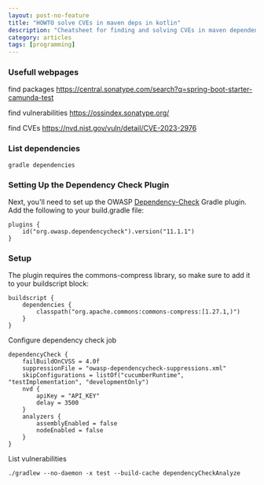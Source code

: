 ```yaml
---
layout: post-no-feature
title: "HOWTO solve CVEs in maven deps in kotlin"
description: "Cheatsheet for finding and solving CVEs in maven dependencies."
category: articles
tags: [programming]
---
```


### Usefull webpages

find packages
https://central.sonatype.com/search?q=spring-boot-starter-camunda-test

find vulnerabilities
https://ossindex.sonatype.org/

find CVEs
https://nvd.nist.gov/vuln/detail/CVE-2023-2976


### List dependencies

```
gradle dependencies
```

### Setting Up the Dependency Check Plugin
Next, you'll need to set up the OWASP [Dependency-Check](https://jeremylong.github.io/DependencyCheck/dependency-check-gradle/configuration-aggregate.html) Gradle plugin. Add the following to your build.gradle file:
```
plugins {
    id("org.owasp.dependencycheck").version("11.1.1")
}
```


### Setup
The plugin requires the commons-compress library, so make sure to add it to your buildscript block:
```
buildscript {
    dependencies {
        classpath("org.apache.commons:commons-compress:[1.27.1,)")
    }
}
```


Configure dependency check job
```
dependencyCheck {
    failBuildOnCVSS = 4.0f
    suppressionFile = "owasp-dependencycheck-suppressions.xml"
    skipConfigurations = listOf("cucumberRuntime", "testImplementation", "developmentOnly")
    nvd {
        apiKey = "API_KEY"
        delay = 3500
    }
    analyzers {
        assemblyEnabled = false
        nodeEnabled = false
    }
}
```

List vulnerabilities
```
./gradlew --no-daemon -x test --build-cache dependencyCheckAnalyze
```
